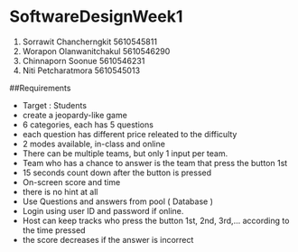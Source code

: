 # SoftwareDesignWeek1

1. Sorrawit Chancherngkit 5610545811
2. Worapon Olanwanitchakul 5610546290
3. Chinnaporn Soonue 5610546231
4. Niti Petcharatmora 5610545013


##Requirements
- Target : Students
- create a jeopardy-like game
- 6 categories, each has 5 questions
- each question has different price releated to the difficulty
- 2 modes available, in-class and online
- There can be multiple teams, but only 1 input per team.
- Team who has a chance to answer is the team that press the button 1st
- 15 seconds count down after the button is pressed
- On-screen score and time
- there is no hint at all
- Use Questions and answers from pool ( Database )
- Login using user ID and password if online.
- Host can keep tracks who press the button 1st, 2nd, 3rd,... according to the time pressed 
- the score decreases if the answer is incorrect
